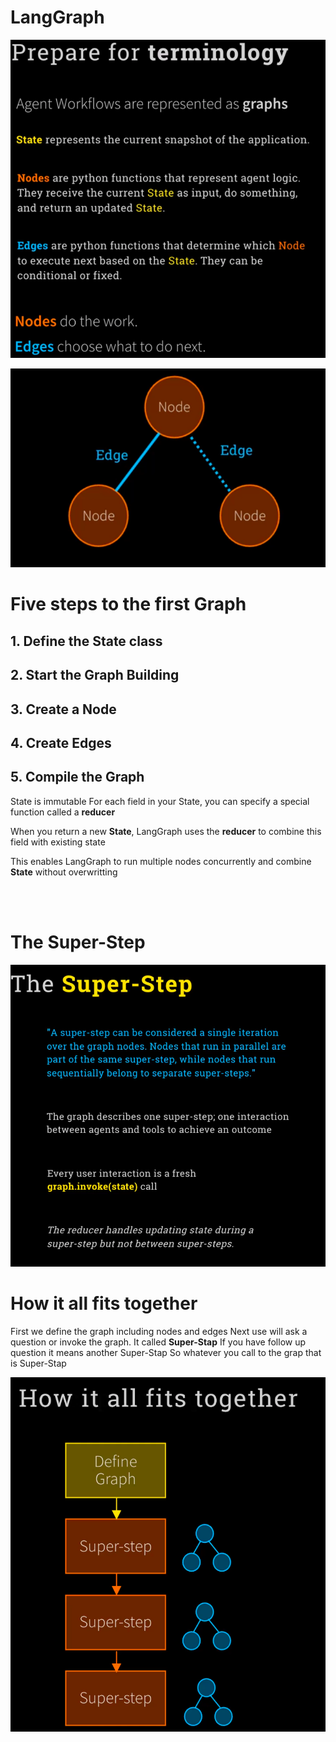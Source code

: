 # LangGraph

![alt text](image.png)

![alt text](image-1.png)


# Five steps to the first Graph

## 1. Define the State class

## 2. Start the Graph Building

## 3. Create a Node

## 4. Create Edges

## 5. Compile the Graph


State is immutable
For each field in your State, you can specify a special function called a <b>reducer</b>

When you return a new <b> State</b>, LangGraph uses the <b>reducer</b> to combine this field with existing state

This enables LangGraph to run multiple nodes concurrently and combine <b>State</b> without overwritting

<br>
<br>

# The Super-Step

![alt text](image-2.png)

# How it all fits together

First we define the graph including nodes and edges
Next use will ask a question or invoke the graph. It called <b>Super-Stap</b>
If you have follow up question it means another Super-Stap
So whatever you call to the grap that is Super-Stap

![alt text](image-3.png)